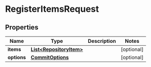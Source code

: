 
# RegisterItemsRequest

## Properties
Name | Type | Description | Notes
------------ | ------------- | ------------- | -------------
**items** | [**List&lt;RepositoryItem&gt;**](RepositoryItem.md) |  |  [optional]
**options** | [**CommitOptions**](CommitOptions.md) |  |  [optional]



